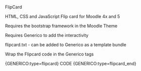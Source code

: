 FlipCard

HTML, CSS and JavaScript Flip card for Moodle 4x and 5

Requires the bootstrap framework in the Moodle Theme

Requires Generico to add the interactivity

flipcard.txt - can be added to Generico as a template bundle

Wrap the Flipcard code in the Generico tags

{GENERICO:type=flipcard}
CODE
{GENERICO:type=flipcard_end}
